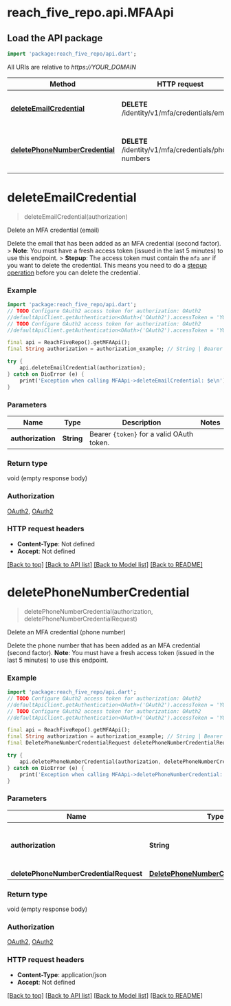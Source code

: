 # reach_five_repo.api.MFAApi

## Load the API package
```dart
import 'package:reach_five_repo/api.dart';
```

All URIs are relative to *https://YOUR_DOMAIN*

Method | HTTP request | Description
------------- | ------------- | -------------
[**deleteEmailCredential**](MFAApi.md#deleteemailcredential) | **DELETE** /identity/v1/mfa/credentials/emails | Delete an MFA credential (email)
[**deletePhoneNumberCredential**](MFAApi.md#deletephonenumbercredential) | **DELETE** /identity/v1/mfa/credentials/phone-numbers | Delete an MFA credential (phone number)


# **deleteEmailCredential**
> deleteEmailCredential(authorization)

Delete an MFA credential (email)

Delete the email that has been added as an MFA credential (second factor).  > **Note**: You must have a fresh access token (issued in the last 5 minutes) to use this endpoint.  > **Stepup**: The access token must contain the `mfa` `amr` if you want to delete the credential. This means you need to do a [stepup operation](#operation/stepup) before you can delete the credential.  

### Example
```dart
import 'package:reach_five_repo/api.dart';
// TODO Configure OAuth2 access token for authorization: OAuth2
//defaultApiClient.getAuthentication<OAuth>('OAuth2').accessToken = 'YOUR_ACCESS_TOKEN';
// TODO Configure OAuth2 access token for authorization: OAuth2
//defaultApiClient.getAuthentication<OAuth>('OAuth2').accessToken = 'YOUR_ACCESS_TOKEN';

final api = ReachFiveRepo().getMFAApi();
final String authorization = authorization_example; // String | Bearer `{token}` for a valid OAuth token.

try {
    api.deleteEmailCredential(authorization);
} catch on DioError (e) {
    print('Exception when calling MFAApi->deleteEmailCredential: $e\n');
}
```

### Parameters

Name | Type | Description  | Notes
------------- | ------------- | ------------- | -------------
 **authorization** | **String**| Bearer `{token}` for a valid OAuth token. | 

### Return type

void (empty response body)

### Authorization

[OAuth2](../README.md#OAuth2), [OAuth2](../README.md#OAuth2)

### HTTP request headers

 - **Content-Type**: Not defined
 - **Accept**: Not defined

[[Back to top]](#) [[Back to API list]](../README.md#documentation-for-api-endpoints) [[Back to Model list]](../README.md#documentation-for-models) [[Back to README]](../README.md)

# **deletePhoneNumberCredential**
> deletePhoneNumberCredential(authorization, deletePhoneNumberCredentialRequest)

Delete an MFA credential (phone number)

Delete the phone number that has been added as an MFA credential (second factor).  **Note**: You must have a fresh access token (issued in the last 5 minutes) to use this endpoint. 

### Example
```dart
import 'package:reach_five_repo/api.dart';
// TODO Configure OAuth2 access token for authorization: OAuth2
//defaultApiClient.getAuthentication<OAuth>('OAuth2').accessToken = 'YOUR_ACCESS_TOKEN';
// TODO Configure OAuth2 access token for authorization: OAuth2
//defaultApiClient.getAuthentication<OAuth>('OAuth2').accessToken = 'YOUR_ACCESS_TOKEN';

final api = ReachFiveRepo().getMFAApi();
final String authorization = authorization_example; // String | Bearer `{token}` for a valid OAuth token.
final DeletePhoneNumberCredentialRequest deletePhoneNumberCredentialRequest = ; // DeletePhoneNumberCredentialRequest | 

try {
    api.deletePhoneNumberCredential(authorization, deletePhoneNumberCredentialRequest);
} catch on DioError (e) {
    print('Exception when calling MFAApi->deletePhoneNumberCredential: $e\n');
}
```

### Parameters

Name | Type | Description  | Notes
------------- | ------------- | ------------- | -------------
 **authorization** | **String**| Bearer `{token}` for a valid OAuth token. | 
 **deletePhoneNumberCredentialRequest** | [**DeletePhoneNumberCredentialRequest**](DeletePhoneNumberCredentialRequest.md)|  | [optional] 

### Return type

void (empty response body)

### Authorization

[OAuth2](../README.md#OAuth2), [OAuth2](../README.md#OAuth2)

### HTTP request headers

 - **Content-Type**: application/json
 - **Accept**: Not defined

[[Back to top]](#) [[Back to API list]](../README.md#documentation-for-api-endpoints) [[Back to Model list]](../README.md#documentation-for-models) [[Back to README]](../README.md)

